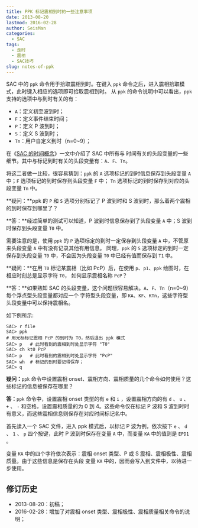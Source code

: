 ```yaml
---
title: PPK 标记震相到时的一些注意事项
date: 2013-08-20
lastmod: 2016-02-28
author: SeisMan
categories:
  - SAC
tags:
  - 走时
  - 震相
  - SAC技巧
slug: notes-of-ppk
---
```


SAC 中的 `ppk` 命令用于拾取震相到时。在键入 `ppk` 命令之后，进入震相拾取模式，此时键入相应的选项即可拾取震相到时。
从 `ppk` 的命令说明中可以看出，`ppk` 支持的选项中与到时有关的有：

-   `A`：定义初至波到时；
-   `F`：定义事件结束时间；
-   `P`：定义 P 波到时；
-   `S`：定义 S 波到时；
-   `Tn`：用户自定义到时（n=0\~9）；

<!--more-->

在《[SAC 的时间概念](/timing-of-sac/)》一文中介绍了 SAC 中所有与
时间有关的头段变量的一些细节。其中与标记到时有关的头段变量有：`A`、`F`、`Tn`。

将这二者做一比较，很容易猜到：`ppk` 的 `A` 选项标记的到时信息保存到头段变量 `A` 中；`F` 选项标记的到时保存到头段变量 `F` 中；
`Tn` 选项标记的到时保存到对应的头段变量 `Tn` 中。

**疑问：**ppk 的 `P` 和 `S` 选项分别标记了 P 波到时和 S 波到时，那么着两个震相的到时保存到哪里了？

**答：**经过简单的测试可以知道，P 波到时信息保存到了头段变量 `A` 中；S 波到时保存到头段变量 `T0` 中。

需要注意的是，使用 `ppk` 的 `P` 选项标定的到时一定保存到头段变量 `A` 中，不管原来头段变量 `A` 中有没有记录其他有用信息。
同理，`ppk` 的 `S` 选项标定的到时一定保存到头段变量 `T0` 中，不会因为头段变量 `T0` 中已经有值而保存到 `T1` 中。

**疑问：**在用 `T0` 标记某震相（比如 PcP）后，在使用 `p`、`p1`、`ppk` 绘图时，在相应时刻总是显示字符 `T0`，
如何显示震相名称 `PcP`？

**答：**如果熟知 SAC 的头段变量，这个问题很容易解决。`A`、`F`、`Tn`（n=0\~9）每个浮点型头段变量都对应一个
字符型头段变量，即 `KA`、`KF`、`KTn`，这些字符型头段变量中可以保持震相名。

如下例所示:

    SAC> r file
    SAC> ppk
    # 用光标标记震相 PcP 的到时为 T0，然后退出 ppk 模式
    SAC> p   # 此时看到的震相到时处显示字符 "T0"
    SAC> ch kt0 PcP
    SAC> p   # 此时看到的震相到时处显示字符 "PcP"
    SAC> wh  # 标记的到时要记得保存；
    SAC> q

**疑问：**`ppk` 命令中设置震相 onset、震相方向、震相质量的几个命令如何使用？这些标记的信息被保存在哪里？

**答：**`ppk` 命令中，设置震相 onset 类型的有 `e` 和 `i` ，设置震相方向的有
`d` 、 `u` 、 `+` 、 `-`
和空格，设置震相质量的为 0 到 4。这些命令仅在标记 P 波和 S 波到时时有意义，而这些震相信息则保存在对应时间标记名中。

首先读入一个 SAC 文件，进入 ppk 模式后，以标记 P 波为例，依次按下 `e` 、 `d`
、 `1` 、 `p` 四个按键，此时 P 波到时保存在变量 `A` 中，而变量 `KA` 中的值则是
`EPD1` 。

变量 `KA` 中的四个字符依次表示：震相 onset 类型、P 或 S 震相、震相极性、震相质量。由于这些信息是保存在头段
变量 `KA` 中的，因而会写入到文件中，以待进一步使用。

## 修订历史

-   2013-08-20：初稿；
-   2016-02-28：增加了对震相 onset 类型、震相极性、震相质量相关命令的说明；
